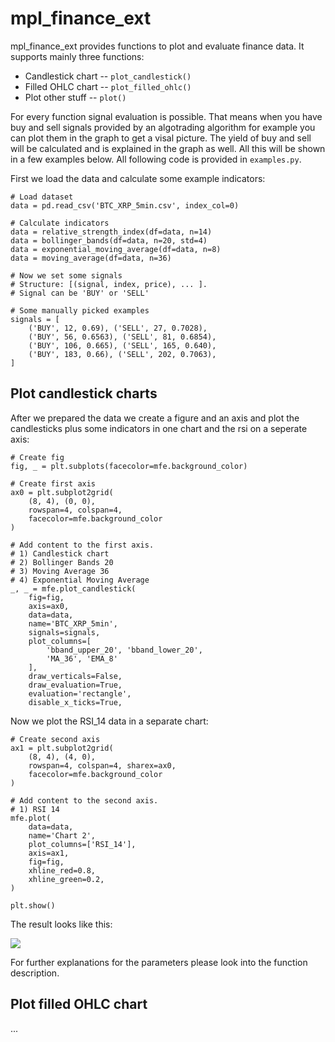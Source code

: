 # mpl_finance_ext

mpl_finance_ext provides functions to plot and evaluate finance data. 
It supports mainly three functions:

* Candlestick chart -- `plot_candlestick()`
* Filled OHLC chart  -- `plot_filled_ohlc()`
* Plot other stuff -- `plot()`

For every function signal evaluation is possible. That means when you have buy and sell signals
provided by an algotrading algorithm for example you can plot them in the graph to get a visal picture.
The yield of buy and sell will be calculated and is explained in the graph as well. All this will be shown in
a few examples below. All following code is provided in `examples.py`.

First we load the data and calculate some example indicators:

```
# Load dataset
data = pd.read_csv('BTC_XRP_5min.csv', index_col=0)

# Calculate indicators
data = relative_strength_index(df=data, n=14)
data = bollinger_bands(df=data, n=20, std=4)
data = exponential_moving_average(df=data, n=8)
data = moving_average(df=data, n=36)

# Now we set some signals
# Structure: [(signal, index, price), ... ].
# Signal can be 'BUY' or 'SELL'

# Some manually picked examples
signals = [
    ('BUY', 12, 0.69), ('SELL', 27, 0.7028),
    ('BUY', 56, 0.6563), ('SELL', 81, 0.6854),
    ('BUY', 106, 0.665), ('SELL', 165, 0.640),
    ('BUY', 183, 0.66), ('SELL', 202, 0.7063),
]
```

Plot candlestick charts
-
After we prepared the data we create a figure and an axis and plot 
the candlesticks plus some indicators in one chart and the rsi 
on a seperate axis:

```
# Create fig
fig, _ = plt.subplots(facecolor=mfe.background_color)

# Create first axis
ax0 = plt.subplot2grid(
    (8, 4), (0, 0),
    rowspan=4, colspan=4,
    facecolor=mfe.background_color
)

# Add content to the first axis.
# 1) Candlestick chart
# 2) Bollinger Bands 20
# 3) Moving Average 36
# 4) Exponential Moving Average
_, _ = mfe.plot_candlestick(
    fig=fig,
    axis=ax0,
    data=data,
    name='BTC_XRP_5min',
    signals=signals,
    plot_columns=[
        'bband_upper_20', 'bband_lower_20',
        'MA_36', 'EMA_8'
    ],
    draw_verticals=False,
    draw_evaluation=True,
    evaluation='rectangle',
    disable_x_ticks=True,
```

Now we plot the RSI_14 data in a separate chart:

```
# Create second axis
ax1 = plt.subplot2grid(
    (8, 4), (4, 0),
    rowspan=4, colspan=4, sharex=ax0,
    facecolor=mfe.background_color
)

# Add content to the second axis.
# 1) RSI 14
mfe.plot(
    data=data,
    name='Chart 2',
    plot_columns=['RSI_14'],
    axis=ax1,
    fig=fig,
    xhline_red=0.8,
    xhline_green=0.2,
)

plt.show()

```

The result looks like this:

![](https://github.com/z33pX/mpl_finance_ext/blob/master/pic_06.png)

For further explanations for the parameters please look into the function description. 


Plot filled OHLC chart
-
...
